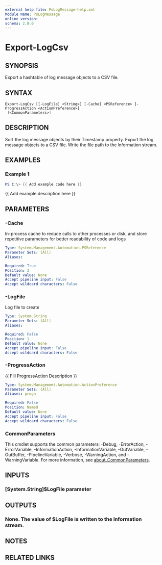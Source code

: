 ```yaml
---
external help file: PsLogMessage-help.xml
Module Name: PsLogMessage
online version:
schema: 2.0.0
---
```


# Export-LogCsv

## SYNOPSIS
Export a hashtable of log message objects to a CSV file.

## SYNTAX

```
Export-LogCsv [[-LogFile] <String>] [-Cache] <PSReference> [-ProgressAction <ActionPreference>]
 [<CommonParameters>]
```

## DESCRIPTION
Sort the log message objects by their Timestamp property.
Export the log message objects to a CSV file.
Write the file path to the Information stream.

## EXAMPLES

### Example 1
```powershell
PS C:\> {{ Add example code here }}
```

{{ Add example description here }}

## PARAMETERS

### -Cache
In-process cache to reduce calls to other processes or disk, and store repetitive parameters for better readability of code and logs

```yaml
Type: System.Management.Automation.PSReference
Parameter Sets: (All)
Aliases:

Required: True
Position: 2
Default value: None
Accept pipeline input: False
Accept wildcard characters: False
```

### -LogFile
Log file to create

```yaml
Type: System.String
Parameter Sets: (All)
Aliases:

Required: False
Position: 1
Default value: None
Accept pipeline input: False
Accept wildcard characters: False
```

### -ProgressAction
{{ Fill ProgressAction Description }}

```yaml
Type: System.Management.Automation.ActionPreference
Parameter Sets: (All)
Aliases: proga

Required: False
Position: Named
Default value: None
Accept pipeline input: False
Accept wildcard characters: False
```

### CommonParameters
This cmdlet supports the common parameters: -Debug, -ErrorAction, -ErrorVariable, -InformationAction, -InformationVariable, -OutVariable, -OutBuffer, -PipelineVariable, -Verbose, -WarningAction, and -WarningVariable. For more information, see [about_CommonParameters](http://go.microsoft.com/fwlink/?LinkID=113216).

## INPUTS

### [System.String]$LogFile parameter
## OUTPUTS

### None.  The value of $LogFile is written to the Information stream.
## NOTES

## RELATED LINKS
